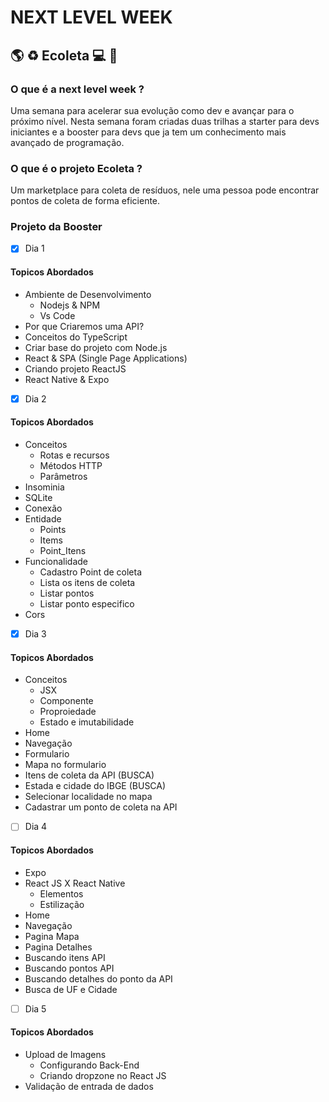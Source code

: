
# NEXT LEVEL WEEK

## :earth_americas: :recycle: Ecoleta :computer: :rocket:

### O que é a next level week ?
Uma semana para acelerar sua evolução como dev e avançar para o próximo nível. Nesta semana foram criadas duas trilhas a starter para devs iniciantes e a booster para devs que ja tem um conhecimento mais avançado de programação.

### O que é o projeto Ecoleta ?
Um marketplace para coleta de resíduos, nele uma pessoa pode encontrar pontos de coleta de forma eficiente.

### Projeto da Booster

- [x] Dia 1
#### Topicos Abordados
- Ambiente de Desenvolvimento
  - Nodejs & NPM
  - Vs Code
- Por que Criaremos uma API? 
- Conceitos do TypeScript
- Criar base do projeto com Node.js
- React & SPA (Single Page Applications)
- Criando projeto ReactJS
- React Native & Expo	

- [x] Dia 2
#### Topicos Abordados
- Conceitos
  - Rotas e recursos
  - Métodos HTTP
  - Parâmetros
- Insominia
- SQLite
- Conexão
- Entidade
  - Points
  - Items
  - Point_Itens
- Funcionalidade
  - Cadastro Point de coleta
  - Lista os itens de coleta
  - Listar pontos
  - Listar ponto especifico
- Cors
  
- [x] Dia 3
#### Topicos Abordados
- Conceitos
  - JSX
  - Componente
  - Proproiedade
  - Estado e imutabilidade
- Home
- Navegação
- Formulario
- Mapa no formulario
- Itens de coleta da API (BUSCA)
- Estada e cidade do IBGE (BUSCA)
- Selecionar localidade no mapa
- Cadastrar um ponto de coleta na API
  
- [ ] Dia 4
#### Topicos Abordados
- Expo
- React JS X React Native
  - Elementos
  - Estilização
- Home
- Navegação
- Pagina Mapa
- Pagina Detalhes
- Buscando itens API
- Buscando pontos API
- Buscando detalhes do ponto da API
- Busca de UF e Cidade
  
- [ ] Dia 5
#### Topicos Abordados
- Upload de Imagens
  - Configurando Back-End
  - Criando dropzone no React JS
- Validação de entrada de dados
